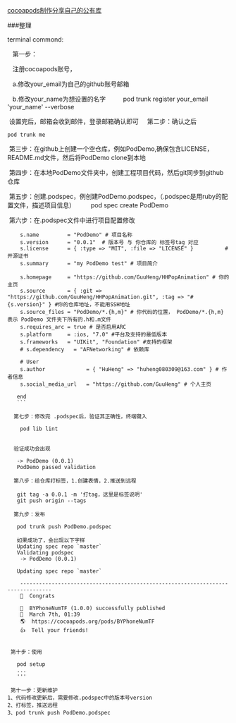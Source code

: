 [cocoapods制作分享自己的公有库](https://www.jianshu.com/p/d2d98298b1b8)


###整理

terminal commond:

  
  第一步：
         
    注册cocoapods账号，
         
    a.修改your_email为自己的github账号邮箱
         
    b.修改your_name为想设置的名字
      
    pod trunk register your_email 'your_name' --verbose
    
    
  设置完后，邮箱会收到邮件，登录邮箱确认即可
    
  第二步：确认之后
 
    pod trunk me
    
 
  第三步：在github上创建一个空仓库，例如PodDemo,确保包含LICENSE，README.md文件，然后将PodDemo clone到本地
  
  第四步：在本地PodDemo文件夹中，创建工程项目代码，然后git同步到github仓库
  
  第五步：创建.podspec，例创建PodDemo.podspec，（.podspec是用ruby的配置文件，描述项目信息）
     
     pod spec create PodDemo
     
     
  第六步：在.podspec文件中进行项目配置修改
    
 ``` Pod::Spec.new do |s|
     s.name         = "PodDemo" # 项目名称
     s.version      = "0.0.1"  # 版本号 与 你仓库的 标签号tag 对应
     s.license      = { :type => "MIT", :file => "LICENSE" }          # 开源证书
     s.summary      = "my PodDemo test" # 项目简介

     s.homepage     = "https://github.com/GuuHeng/HHPopAnimation" # 你的主页
     s.source       = { :git => "https://github.com/GuuHeng/HHPopAnimation.git", :tag => "#{s.version}" } #你的仓库地址，不能用SSH地址
     s.source_files = "PodDemo/*.{h,m}" # 你代码的位置， PodDemo/*.{h,m} 表示 PodDemo 文件夹下所有的.h和.m文件
     s.requires_arc = true # 是否启用ARC
     s.platform     = :ios, "7.0" #平台及支持的最低版本
     s.frameworks   = "UIKit", "Foundation" #支持的框架
     # s.dependency   = "AFNetworking" # 依赖库
  
     # User
     s.author             = { "HuHeng" => "huheng080309@163.com" } # 作者信息
     s.social_media_url   = "https://github.com/GuuHeng" # 个人主页

    end
    ```
    
   第七步：修改完 .podspec后，验证其正确性，终端键入
     
     pod lib lint
     
   
   验证成功会出现
    
    -> PodDemo (0.0.1)
    PodDemo passed validation
    
   第八步：给仓库打标签，1.创建表情，2.推送到远程
  
    git tag -a 0.0.1 -m '打tag，这里是标签说明'
    git push origin --tags
    
   第九步：发布
    
    pod trunk push PodDemo.podspec
    
    如果成功了，会出现以下字样
    Updating spec repo `master`
    Validating podspec
     -> PodDemo (0.0.1)

    Updating spec repo `master`

     --------------------------------------------------------------------------------
     🎉  Congrats

     🚀  BYPhoneNumTF (1.0.0) successfully published
     📅  March 7th, 01:39
     🌎  https://cocoapods.org/pods/BYPhoneNumTF
     👍  Tell your friends!

   
  第十步：使用
    
    pod setup
    ...
    '''
    
  第十一步：更新维护
1、代码修改更新后，需要修改.podspec中的版本号version
2、打标签，推送远程
3、pod trunk push PodDemo.podspec

